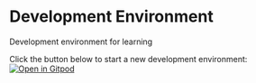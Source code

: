 # Development Environment
Development environment for learning

Click the button below to start a new development environment:
[![Open in Gitpod](https://gitpod.io/button/open-in-gitpod.svg)](https://gitpod.io/#https://github.com/nsanka/dev)